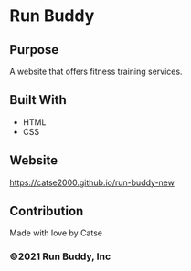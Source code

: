 # Run Buddy

## Purpose
A website that offers fitness training services.

## Built With
* HTML
* CSS

## Website
https://catse2000.github.io/run-buddy-new

## Contribution
Made with love by Catse

### ©️2021 Run Buddy, Inc
